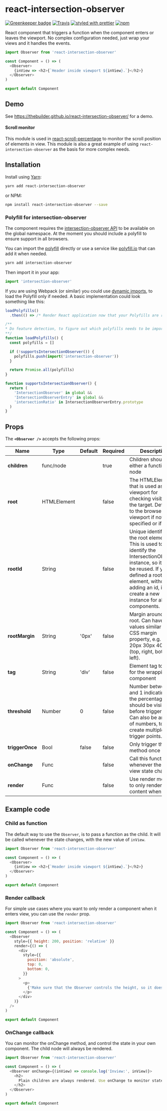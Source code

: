 # react-intersection-observer

[![Greenkeeper badge](https://badges.greenkeeper.io/thebuilder/react-intersection-observer.svg)](https://greenkeeper.io/)
[![Travis](https://travis-ci.org/thebuilder/react-intersection-observer.svg?branch=master)](https://travis-ci.org/thebuilder/react-intersection-observer)
[![styled with prettier](https://img.shields.io/badge/styled_with-prettier-ff69b4.svg)](https://github.com/prettier/prettier)
[![npm](https://img.shields.io/npm/v/react-intersection-observer.svg)](https://www.npmjs.com/package/react-intersection-observer)

React component that triggers a function when the component enters or leaves the
viewport. No complex configuration needed, just wrap your views and it handles
the events.

```js
import Observer from 'react-intersection-observer'

const Component = () => (
  <Observer>
    {inView => <h2>{`Header inside viewport ${inView}.`}</h2>}
  </Observer>
)

export default Component
```

## Demo

See https://thebuilder.github.io/react-intersection-observer/ for a demo.

#### Scroll monitor

This module is used in
[react-scroll-percentage](https://github.com/thebuilder/react-scroll-percentage)
to monitor the scroll position of elements in view. This module is also a great
example of using `react-intersection-observer` as the basis for more complex
needs.

## Installation

Install using [Yarn](https://yarnpkg.com):

```sh
yarn add react-intersection-observer
```

or NPM:

```sh
npm install react-intersection-observer --save
```

### Polyfill for intersection-observer

The component requires the [intersection-observer
API](https://developer.mozilla.org/en-US/docs/Web/API/Intersection_Observer_API)
to be available on the global namespace. At the moment you should include a
polyfill to ensure support in all browsers.

You can import the
[polyfill](https://yarnpkg.com/en/package/intersection-observer) directly or use
a service like [polyfill.io](https://polyfill.io/v2/docs/) that can add it when
needed.

```sh
yarn add intersection-observer
```

Then import it in your app:

```js
import 'intersection-observer'
```

If you are using Webpack (or similar) you could use [dynamic
imports](https://webpack.js.org/api/module-methods/#import-), to load the
Polyfill only if needed. A basic implementation could look something like this:

```js
loadPolyfills()
  .then(() => /* Render React application now that your Polyfills are ready */)

/**
* Do feature detection, to figure out which polyfills needs to be imported.
**/
function loadPolyfills() {
  const polyfills = []

  if (!supportsIntersectionObserver()) {
    polyfills.push(import('intersection-observer'))
  }

  return Promise.all(polyfills)
}

function supportsIntersectionObserver() {
  return (
    'IntersectionObserver' in global &&
    'IntersectionObserverEntry' in global &&
    'intersectionRatio' in IntersectionObserverEntry.prototype
  )
}
```

## Props

The **`<Observer />`** accepts the following props:

| Name        | Type        | Default | Required | Description                                                                                                                                                                                                                      |
| ----------- | ----------- | ------- | -------- | -------------------------------------------------------------------------------------------------------------------------------------------------------------------------------------------------------------------------------- |
| **children**    | func/node   |         | true     | Children should be either a function or a node                                                                                                                                                                                   |
| **root**        | HTMLElement |         | false    | The HTMLElement that is used as the viewport for checking visibility of the target. Defaults to the browser viewport if not specified or if null.                                                                                |
| **rootId**      | String      |         | false    | Unique identifier for the root element - This is used to identify the IntersectionObserver instance, so it can be reused. If you defined a root element, without adding an id, it will create a new instance for all components. |
| **rootMargin**  | String      | '0px'   | false    | Margin around the root. Can have values similar to the CSS margin property, e.g. "10px 20px 30px 40px" (top, right, bottom, left).                                                                                               |
| **tag**        | String      | 'div'   | false    | Element tag to use for the wrapping component                                                                                                                                                                                    |
| **threshold**   | Number      | 0       | false    | Number between 0 and 1 indicating the the percentage that should be visible before triggering. Can also be an array of numbers, to create multiple trigger points.                                                               |
| **triggerOnce** | Bool        | false   | false    | Only trigger this method once                                                                                                                                                                                                    |
| **onChange**    | Func        |         | false    | Call this function whenever the in view state changes                                                                                                                                                                            |
| **render**      | Func        |         | false    | Use render method to only render content when inView                                                                                                                                                                             |

## Example code

### Child as function

The default way to use the `Observer`, is to pass a function as the child. It
will be called whenever the state changes, with the new value of `inView`.

```js
import Observer from 'react-intersection-observer'

const Component = () => (
  <Observer>
    {inView => <h2>{`Header inside viewport ${inView}.`}</h2>}
  </Observer>
)

export default Component
```

### Render callback

For simple use cases where you want to only render a component when it enters
view, you can use the `render` prop.

```js
import Observer from 'react-intersection-observer'

const Component = () => (
  <Observer
    style={{ height: 200, position: 'relative' }}
    render={() => (
      <div
        style={{
          position: 'absolute',
          top: 0,
          bottom: 0,
        }}
      >
        <p>
          {'Make sure that the Observer controls the height, so it does not change change when element is added.'}
        </p>
      </div>
    )}
  />
)

export default Component
```

### OnChange callback

You can monitor the onChange method, and control the state in your own
component. The child node will always be rendered.

```js
import Observer from 'react-intersection-observer'

const Component = () => (
  <Observer onChange={(inView) => console.log('Inview:', inView)}>
    <h2>
      Plain children are always rendered. Use onChange to monitor state.
    </h2>
  </Observer>
)

export default Component
```

